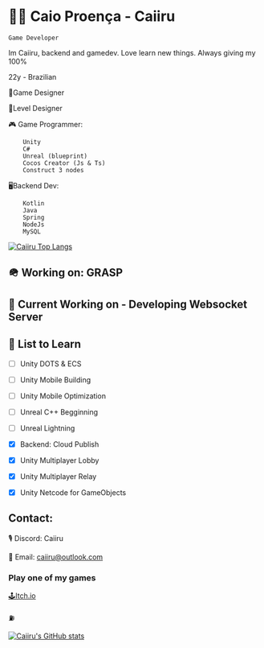 # 🧙‍♂️ Caio Proença - Caiiru

`Game Developer`

Im Caiiru, backend and gamedev. Love learn new things. 
Always giving my 100%

22y - Brazilian 

📒Game Designer

🧩Level Designer

🎮 Game Programmer:
```
    Unity
    C#
    Unreal (blueprint)
    Cocos Creator (Js & Ts) 
    Construct 3 nodes
```

🖥️Backend Dev:
```
    Kotlin
    Java
    Spring
    NodeJs
    MySQL
```

[![Caiiru Top Langs](https://github-readme-stats.vercel.app/api/top-langs/?username=caiiru&theme=dracula&layout=donut)](https://github.com/anuraghazra/github-readme-stats)


## 🪖 Working on: GRASP  


## 🔨 Current Working on - Developing Websocket Server 

## 📝 List to Learn

- [ ] Unity DOTS & ECS
- [ ] Unity Mobile Building
- [ ] Unity Mobile Optimization
- [ ] Unreal C++ Begginning
- [ ] Unreal Lightning
- [X] Backend: Cloud Publish
- [X] Unity Multiplayer Lobby
- [X] Unity Multiplayer Relay
- [X] Unity Netcode for GameObjects



## Contact: 

🎙️ Discord: Caiiru

📧 Email: caiiru@outlook.com

### Play one of my games 
[🕹️Itch.io](https://caiiru.itch.io/)

⛽

[![Caiiru's GitHub stats](https://github-readme-stats.vercel.app/api?username=caiiru&theme=dracula&show_icons=true)](https://github.com/anuraghazra/github-readme-stats)
